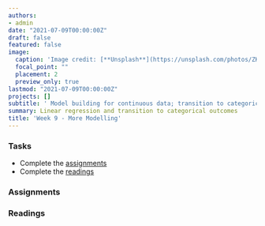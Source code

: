 ```yaml
---
authors:
- admin
date: "2021-07-09T00:00:00Z"
draft: false
featured: false
image:
  caption: 'Image credit: [**Unsplash**](https://unsplash.com/photos/ZK1WQDMQvik)'
  focal_point: ""
  placement: 2
  preview_only: true
lastmod: "2021-07-09T00:00:00Z"
projects: []
subtitle: ' Model building for continuous data; transition to categorical outcomes :construction:'
summary: Linear regression and transition to categorical outcomes
title: 'Week 9 - More Modelling'
---
```


### Tasks


- Complete the [assignments](/post/09-week/#assignments)
- Complete the [readings](/post/09-week/#readings)

### Assignments

### Readings